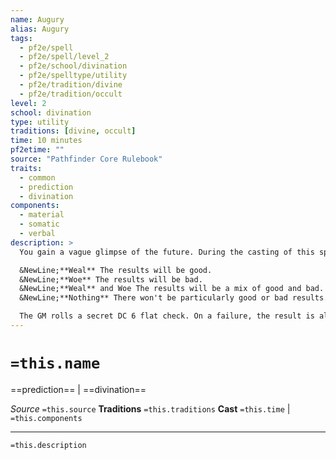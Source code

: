 ```yaml
---
name: Augury
alias: Augury
tags:
  - pf2e/spell
  - pf2e/spell/level_2
  - pf2e/school/divination
  - pf2e/spelltype/utility
  - pf2e/tradition/divine
  - pf2e/tradition/occult
level: 2
school: divination
type: utility
traditions: [divine, occult]
time: 10 minutes
pf2etime: ""
source: "Pathfinder Core Rulebook"
traits:
  - common
  - prediction
  - divination
components:
  - material
  - somatic
  - verbal
description: >
  You gain a vague glimpse of the future. During the casting of this spell, ask about the results of a particular course of action. The spell can predict results up to 30 minutes into the future and reveals the GM's best guess among the following outcomes:

  &NewLine;**Weal** The results will be good.
  &NewLine;**Woe** The results will be bad.
  &NewLine;**Weal** and Woe The results will be a mix of good and bad.
  &NewLine;**Nothing** There won't be particularly good or bad results.

  The GM rolls a secret DC 6 flat check. On a failure, the result is always "nothing." This makes it impossible to tell whether a "nothing" result is accurate. If anyone asks about the same topic as the first casting of augury during an additional casting, the GM uses the secret roll result from the first casting. If circumstances change, though, it's possible to get a different result.
---
```

# `=this.name`
==prediction== | ==divination==

*Source* `=this.source`
**Traditions** `=this.traditions`
**Cast** `=this.time` | `=this.components`

***
`=this.description`